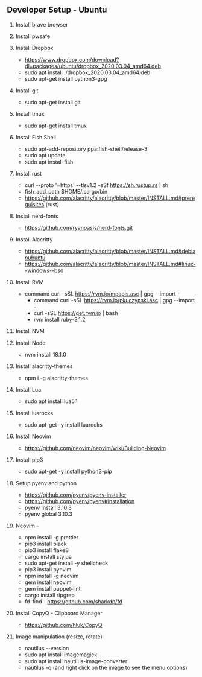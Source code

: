 ## Developer Setup - Ubuntu
1. Install brave browser
2. Install pwsafe
3. Install Dropbox
	- https://www.dropbox.com/download?dl=packages/ubuntu/dropbox_2020.03.04_amd64.deb
	- sudo apt install ./dropbox_2020.03.04_amd64.deb
	- sudo apt-get install python3-gpg
4. Install git
	- sudo apt-get install git
5. Install tmux
	- sudo apt-get install tmux
6. Install Fish Shell
	- sudo apt-add-repository ppa:fish-shell/release-3
	- sudo apt update
	- sudo apt install fish
7. Install rust
	- curl --proto '=https' --tlsv1.2 -sSf https://sh.rustup.rs | sh
	- fish_add_path $HOME/.cargo/bin
	- https://github.com/alacritty/alacritty/blob/master/INSTALL.md#prerequisites (rust)
8. Install nerd-fonts
	- https://github.com/ryanoasis/nerd-fonts.git
9. Install Alacritty
	- https://github.com/alacritty/alacritty/blob/master/INSTALL.md#debianubuntu
	- https://github.com/alacritty/alacritty/blob/master/INSTALL.md#linux--windows--bsd
10. Install RVM
	- command curl -sSL https://rvm.io/mpapis.asc | gpg --import -
    	- command curl -sSL https://rvm.io/pkuczynski.asc | gpg --import -
    	- curl -sSL https://get.rvm.io | bash
    	- rvm install ruby-3.1.2

11. Install NVM
12. Install Node
	- nvm install 18.1.0
13. Install alacritty-themes
	- npm i -g alacritty-themes
14. Install Lua
	- sudo apt install lua5.1
15. Install luarocks
	- sudo apt-get -y install luarocks
16. Install Neovim
	- https://github.com/neovim/neovim/wiki/Building-Neovim
17. Install pip3
 	- sudo apt-get -y install python3-pip
18. Setup pyenv and python
    - https://github.com/pyenv/pyenv-installer
    - https://github.com/pyenv/pyenv#installation
    - pyenv install 3.10.3
    - pyenv global 3.10.3
18. Neovim -
	- npm install -g prettier
	- pip3 install black
	- pip3 install flake8
	- cargo install stylua
	- sudo apt-get install -y shellcheck
	- pip3 install pynvim
	- npm install -g neovim
	- gem install neovim
    - gem install puppet-lint
	- cargo install ripgrep
    - fd-find - https://github.com/sharkdp/fd
19. Install CopyQ - Clipboard Manager
    - https://github.com/hluk/CopyQ
20. Image manipulation (resize, rotate)
    - nautilus --version
    - sudo apt install imagemagick
    - sudo apt install nautilus-image-converter
    - nautilus -q (and right click on the image to see the menu options)


